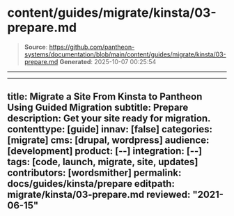 # content/guides/migrate/kinsta/03-prepare.md

> **Source**: https://github.com/pantheon-systems/documentation/blob/main/content/guides/migrate/kinsta/03-prepare.md
> **Generated**: 2025-10-07 00:25:54

---

---
title: Migrate a Site From Kinsta to Pantheon Using Guided Migration
subtitle: Prepare
description: Get your site ready for migration.
contenttype: [guide]
innav: [false]
categories: [migrate]
cms: [drupal, wordpress]
audience: [development]
product: [--]
integration: [--]
tags: [code, launch, migrate, site, updates]
contributors: [wordsmither]
permalink: docs/guides/kinsta/prepare
editpath: migrate/kinsta/03-prepare.md
reviewed: "2021-06-15"
---

<Partial file="migrate/prepare.md" />